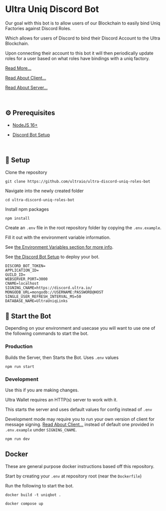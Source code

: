 # Ultra Uniq Discord Bot

Our goal with this bot is to allow users of our Blockchain to easily bind Uniq Factories against Discord Roles.

Which allows for users of Discord to bind their Discord Account to the Ultra Blockchain.

Upon connecting their account to this bot it will then periodically update roles for a user based on what roles have bindings with a uniq factory.

[Read More...](./docs/Summary.md)

[Read About Client...](https://github.com/ultraio/ultra-discord-uniq-roles-bot-website/blob/main/README.md)

[Read About Server...](./docs/Server.md)

<br />

## ⚙️ Prerequisites

- [NodeJS 16+](https://nodejs.org/en/download)

- [Discord Bot Setup](./docs/DiscordBotSetup.md)

<br />

## 🚀 Setup

Clone the repository

```
git clone https://github.com/ultraio/ultra-discord-uniq-roles-bot
```

Navigate into the newly created folder

```
cd ultra-discord-uniq-roles-bot
```

Install npm packages

```
npm install
```

Create an `.env` file in the root repository folder by copying the `.env.example`.

Fill it out with the environment variable information.

See [the Environment Variables section for more info](./docs/EnvironmentVariables.md).

See [the Discord Bot Setup](./docs//DiscordBotSetup.md) to deploy your bot.

```
DISCORD_BOT_TOKEN=
APPLICATION_ID=
GUILD_ID=
WEBSERVER_PORT=3000
CNAME=localhost
SIGNING_CNAME=https://discord.ultra.io/
MONGODB_URL=mongodb://USERNAME:PASSWORD@HOST
SINGLE_USER_REFRESH_INTERVAL_MS=50
DATABASE_NAME=UltraUniqLinks
```

## 🏁 Start the Bot

Depending on your environment and usecase you will want to use one of the following commands to start the bot.

### Production

Builds the Server, then Starts the Bot. Uses `.env` values

```
npm run start
```

### Development

Use this if you are making changes.

Ultra Wallet requires an HTTP(s) server to work with it.

This starts the server and uses default values for config instead of `.env`

Development mode may require you to run your own version of client for message signing. [Read About Client...](https://github.com/ultraio/ultra-discord-uniq-roles-bot-website/blob/main/README.md) instead of default one provided in `.env.example` under `SIGNING_CNAME`.

```
npm run dev
```

## Docker

These are general purpose docker instructions based off this repository.

Start by creating your `.env` at repository root (near the `Dockerfile`)

Run the following to start the bot.

```
docker build -t uniqbot .
```

```
docker compose up
```
